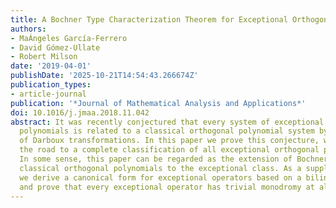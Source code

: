 ```yaml
---
title: A Bochner Type Characterization Theorem for Exceptional Orthogonal Polynomials
authors:
- MaÁngeles García-Ferrero
- David Gómez-Ullate
- Robert Milson
date: '2019-04-01'
publishDate: '2025-10-21T14:54:43.266674Z'
publication_types:
- article-journal
publication: '*Journal of Mathematical Analysis and Applications*'
doi: 10.1016/j.jmaa.2018.11.042
abstract: It was recently conjectured that every system of exceptional orthogonal
  polynomials is related to a classical orthogonal polynomial system by a sequence
  of Darboux transformations. In this paper we prove this conjecture, which paves
  the road to a complete classification of all exceptional orthogonal polynomials.
  In some sense, this paper can be regarded as the extension of Bochner's result for
  classical orthogonal polynomials to the exceptional class. As a supplementary result,
  we derive a canonical form for exceptional operators based on a bilinear formalism,
  and prove that every exceptional operator has trivial monodromy at all primary poles.
---
```

